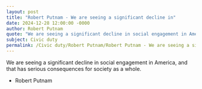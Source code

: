 ```yaml
---
layout: post
title: "Robert Putnam - We are seeing a significant decline in"
date: 2024-12-28 12:00:00 -0000
author: Robert Putnam
quote: "We are seeing a significant decline in social engagement in America, and that has serious consequences for society as a whole."
subject: Civic duty
permalink: /Civic duty/Robert Putnam/Robert Putnam - We are seeing a significant decline in
---
```


We are seeing a significant decline in social engagement in America, and that has serious consequences for society as a whole.

- Robert Putnam
